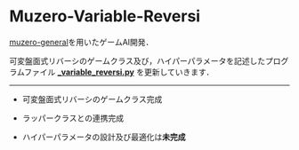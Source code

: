# Muzero-Variable-Reversi

[muzero-general](https://github.com/werner-duvaud/muzero-general)を用いたゲームAI開発．

可変盤面式リバーシのゲームクラス及び，ハイパーパラメータを記述したプログラムファイル **[_variable_reversi.py](https://github.com/Miyamoto-my/Muzero-Variable-Reversi/blob/main/games/_variable_reversi.py)** を更新していきます．

---

- 可変盤面式リバーシのゲームクラス完成
- ラッパークラスとの連携完成



- ハイパーパラメータの設計及び最適化は**未完成**
